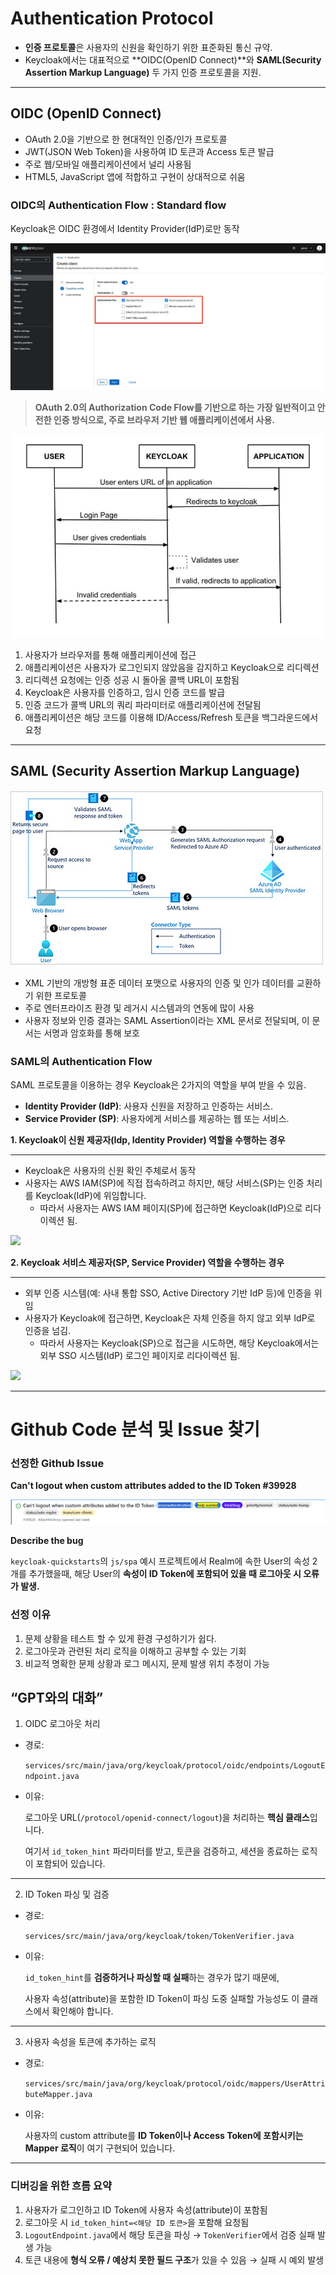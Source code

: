 # Authentication Protocol

- **인증 프로토콜**은 사용자의 신원을 확인하기 위한 표준화된 통신 규약.
- Keycloak에서는 대표적으로 **OIDC(OpenID Connect)**와 **SAML(Security Assertion Markup Language)** 두 가지 인증 프로토콜을 지원.

---

## OIDC (OpenID Connect)

- OAuth 2.0을 기반으로 한 현대적인 인증/인가 프로토콜
- JWT(JSON Web Token)을 사용하여 ID 토큰과 Access 토큰 발급
- 주로 웹/모바일 애플리케이션에서 널리 사용됨
- HTML5, JavaScript 앱에 적합하고 구현이 상대적으로 쉬움

### OIDC의 Authentication Flow : Standard flow

Keycloak은 OIDC 환경에서 Identity Provider(IdP)로만 동작

![image.png](image/image.png)

> **OAuth 2.0의 Authorization Code Flow를 기반으로 하는 가장 일반적이고 안전한 인증 방식으로, 주로 브라우저 기반 웹 애플리케이션에서 사용.**
> 

![image.png](image/image%201.png)

1. 사용자가 브라우저를 통해 애플리케이션에 접근
2. 애플리케이션은 사용자가 로그인되지 않았음을 감지하고 Keycloak으로 리디렉션
3. 리디렉션 요청에는 인증 성공 시 돌아올 콜백 URL이 포함됨
4. Keycloak은 사용자를 인증하고, 임시 인증 코드를 발급
5. 인증 코드가 콜백 URL의 쿼리 파라미터로 애플리케이션에 전달됨
6. 애플리케이션은 해당 코드를 이용해 ID/Access/Refresh 토큰을 백그라운드에서 요청

---

## SAML (Security Assertion Markup Language)

![image.png](image/image%202.png)

- XML 기반의 개방형 표준 데이터 포맷으로 사용자의 인증 및 인가 데이터를 교환하기 위한 프로토콜
- 주로 엔터프라이즈 환경 및 레거시 시스템과의 연동에 많이 사용
- 사용자 정보와 인증 결과는 SAML Assertion이라는 XML 문서로 전달되며, 이 문서는 서명과 암호화를 통해 보호

### SAML의 Authentication Flow

SAML 프로토콜을 이용하는 경우 Keycloak은 2가지의 역할을 부여 받을 수 있음.

- **Identity Provider (IdP)**: 사용자 신원을 저장하고 인증하는 서비스.
- **Service Provider (SP)**: 사용자에게 서비스를 제공하는 웹 또는 서비스.

**1. Keycloak이 신원 제공자(Idp, Identity Provider) 역할을 수행하는 경우**

---

- Keycloak은 사용자의 신원 확인 주체로서 동작
- 사용자는 AWS IAM(SP)에 직접 접속하려고 하지만, 해당 서비스(SP)는 인증 처리를 Keycloak(IdP)에 위임합니다.
    - 따라서 사용자는 AWS IAM 페이지(SP)에 접근하면 Keycloak(IdP)으로 리다이렉션 됨.

![](https://blog.kakaocdn.net/dn/FmvVg/btsMEkx9oP8/qYGbrZdf9GxWJmo7kBQRiK/img.png)

**2. Keycloak 서비스 제공자(SP, Service Provider) 역할을 수행하는 경우**

---

- 외부 인증 시스템(예: 사내 통합 SSO, Active Directory 기반 IdP 등)에 인증을 위임
- 사용자가 Keycloak에 접근하면, Keycloak은 자체 인증을 하지 않고 외부 IdP로 인증을 넘김.
    - 따라서 사용자는 Keycloak(SP)으로 접근을 시도하면, 해당 Keycloak에서는 외부 SSO 시스템(IdP) 로그인 페이지로 리다이렉션 됨.

![](https://blog.kakaocdn.net/dn/W8Ff5/btsME0sgrJ0/zVHP07vwlivjcdbkukBgL0/img.png)

---

# Github Code 분석 및 Issue 찾기

### 선정한 Github Issue

**Can't logout when custom attributes added to the ID Token #39928**

![image.png](image/image%203.png)

**Describe the bug**

`keycloak-quickstarts`의 `js/spa` 예시 프로젝트에서 Realm에 속한 User의 속성 2개를 추가했을때, 해당 User의 **속성이 ID Token에 포함되어 있을 때 로그아웃 시 오류가 발생.**

### 선정 이유

1. 문제 상황을 테스트 할 수 있게 환경 구성하기가 쉽다.
2. 로그아웃과 관련된 처리 로직을 이해하고 공부할 수 있는 기회
3. 비교적 명확한 문제 상황과 로그 메시지, 문제 발생 위치 추정이 가능

## “GPT와의 대화”

1. OIDC 로그아웃 처리

- 경로:
    
    `services/src/main/java/org/keycloak/protocol/oidc/endpoints/LogoutEndpoint.java`
    
- 이유:
    
    로그아웃 URL(`/protocol/openid-connect/logout`)을 처리하는 **핵심 클래스**입니다.
    
    여기서 `id_token_hint` 파라미터를 받고, 토큰을 검증하고, 세션을 종료하는 로직이 포함되어 있습니다.
    

---

2. ID Token 파싱 및 검증

- 경로:
    
    `services/src/main/java/org/keycloak/token/TokenVerifier.java`
    
- 이유:
    
    `id_token_hint`를 **검증하거나 파싱할 때 실패**하는 경우가 많기 때문에,
    
    사용자 속성(attribute)을 포함한 ID Token이 파싱 도중 실패할 가능성도 이 클래스에서 확인해야 합니다.
    

---

3. 사용자 속성을 토큰에 추가하는 로직

- 경로:
    
    `services/src/main/java/org/keycloak/protocol/oidc/mappers/UserAttributeMapper.java`
    
- 이유:
    
    사용자의 custom attribute를 **ID Token이나 Access Token에 포함시키는 Mapper 로직**이 여기 구현되어 있습니다.
    

---

### 디버깅을 위한 흐름 요약

1. 사용자가 로그인하고 ID Token에 사용자 속성(attribute)이 포함됨
2. 로그아웃 시 `id_token_hint=<해당 ID 토큰>`을 포함해 요청됨
3. `LogoutEndpoint.java`에서 해당 토큰을 파싱 → `TokenVerifier`에서 검증 실패 발생 가능
4. 토큰 내용에 **형식 오류 / 예상치 못한 필드 구조**가 있을 수 있음 → 실패 시 예외 발생